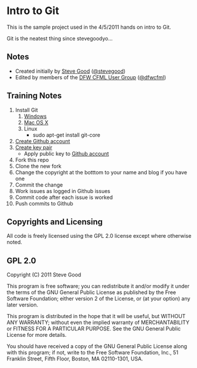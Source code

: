 # Intro to Git

This is the sample project used in the 4/5/2011 hands on intro to Git.

Git is the neatest thing since stevegoodyo...

## Notes

- Created initially by [Steve Good](http://stevegood.org/) ([@stevegood](http://github.com/stevegood))
- Edited by members of the [DFW CFML User Group](http://dfwcfml.org/) ([@dfwcfml](http://github.com/dfwcfml))

## Training Notes

1. Install Git
	1. [Windows](http://code.google.com/p/msysgit/downloads/list?can=3)
	2. [Mac OS X](http://code.google.com/p/git-osx-installer/downloads/list?can=3)
	3. Linux
		- sudo apt-get install git-core
2. [Create Github account](https://github.com/signup/free)
3. [Create key pair](http://github.com/guides/providing-your-ssh-key)
	- Apply public key to [Github account](https://github.com/account/ssh)
4. Fork this repo
5. Clone the new fork
6. Change the copyright at the botttom to your name and blog if you have one
7. Commit the change
8. Work issues as logged in Github issues
9. Commit code after each issue is worked
10. Push commits to Github

## Copyrights and Licensing

All code is freely licensed using the GPL 2.0 license except where otherwise noted.

## GPL 2.0

Copyright (C) 2011 Steve Good

This program is free software; you can redistribute it and/or modify it under the terms of the GNU General Public License as published by the Free Software Foundation; either version 2 of the License, or (at your option) any later version.

This program is distributed in the hope that it will be useful, but WITHOUT ANY WARRANTY; without even the implied warranty of MERCHANTABILITY or FITNESS FOR A PARTICULAR PURPOSE. See the GNU General Public License for more details.

You should have received a copy of the GNU General Public License along with this program; if not, write to the Free Software Foundation, Inc., 51 Franklin Street, Fifth Floor, Boston, MA 02110-1301, USA.
